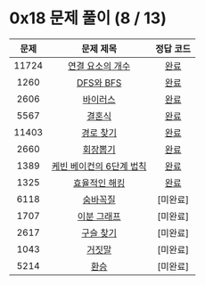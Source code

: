 # 0x18 문제 풀이 (8 / 13)

| 문제 | 문제 제목 | 정답 코드 |
| :--: | :--: | :--: |
| 11724 | [연결 요소의 개수](https://www.acmicpc.net/problem/11724) | [완료](./solutions/11724.cpp) |
| 1260 | [DFS와 BFS](https://www.acmicpc.net/problem/1260) | [완료](./solutions/1260.cpp) |
| 2606 | [바이러스](https://www.acmicpc.net/problem/2606) | [완료](./solutions/2606.cpp) |
| 5567 | [결혼식](https://www.acmicpc.net/problem/5567) | [완료](./solutions/5567.cpp) |
| 11403 | [경로 찾기](https://www.acmicpc.net/problem/11403) | [완료](./solutions/11403.cpp) |
| 2660 | [회장뽑기](https://www.acmicpc.net/problem/2660) | [완료](./solutions/2660.cpp) |
| 1389 | [케빈 베이컨의 6단계 법칙](https://www.acmicpc.net/problem/1389) | [완료](./solutions/1389.cpp) |
| 1325 | [효율적인 해킹](https://www.acmicpc.net/problem/1325) | [완료](./solutions/1325.cpp) |
| 6118 | [숨바꼭질](https://www.acmicpc.net/problem/6118) | [미완료] |
| 1707 | [이분 그래프](https://www.acmicpc.net/problem/1707) | [미완료] |
| 2617 | [구슬 찾기](https://www.acmicpc.net/problem/2617) | [미완료] |
| 1043 | [거짓말](https://www.acmicpc.net/problem/1043) |[미완료] |
| 5214 | [환승](https://www.acmicpc.net/problem/5214) | [미완료] |

